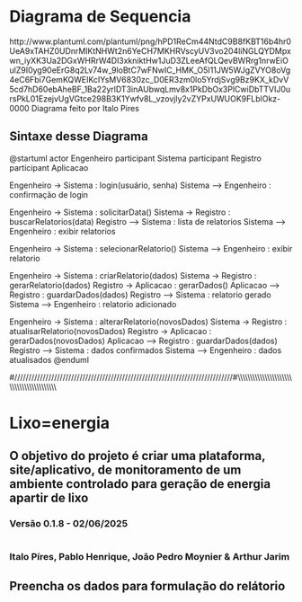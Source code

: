 # Diagrama de Sequencia
<p>
  http://www.plantuml.com/plantuml/png/hPD1ReCm44NtdC9B8fKBT16b4hr0UeA9xTAHZ0UDnrMlKtNHWt2n6YeCH7MKHRVscyUV3vo204liNGLQYDMpxwn_iyXK3Ua2DGxWHRrW4Dl3xkniktHw1JuD3ZLeeAfQLQevBWRrg1nrwEiOulZ9I0yg90eErG8q2Lv74w_9loBtC7wFNwIC_HMK_O5I11JW5WJgZVYO8oVg4eC6Fbi7GemKQWEIKcIYsMV6830zc_D0ER3zm0lo5YrdjSvg9Bz9KX_kDvV5cd7hD60ebAheBF_1Ba22yrlDT3inAUbwqLmv8x1PkDbOx3PlCwiDbTTVIJ0ursPkL01EzejvUgVGtce298B3K1Ywfv8L_vzovjly2vZYPxUWUOK9FLblOkz-0000
  Diagrama feito por Italo Pires

  ## Sintaxe desse Diagrama
  
  @startuml actor Engenheiro participant Sistema participant Registro participant Aplicacao

Engenheiro -> Sistema : login(usuário, senha) Sistema --> Engenheiro : confirmação de login

Engenheiro -> Sistema : solicitarData() Sistema -> Registro : buscarRelatorios(data) Registro --> Sistema : lista de relatorios Sistema --> Engenheiro : exibir relatorios

Engenheiro -> Sistema : selecionarRelatorio() Sistema --> Engenheiro : exibir relatorio

Engenheiro -> Sistema : criarRelatorio(dados) Sistema -> Registro : gerarRelatorio(dados) Registro -> Aplicacao : gerarDados() Aplicacao --> Registro : guardarDados(dados) Registro --> Sistema : relatorio gerado Sistema --> Engenheiro : relatorio adicionado

Engenheiro -> Sistema : alterarRelatorio(novosDados) Sistema -> Registro : atualisarRelatorio(novosDados) Registro -> Aplicacao : gerarDados(novosDados) Aplicacao --> Registro : guardarDados(dados) Registro --> Sistema : dados confirmados Sistema --> Engenheiro : dados atualisados @enduml
</p>


#/////////////////////////////////////////////////////////////////////////////#\\\\\\\\\\\\\\\\\\\\\\\\\\\\\\\\\\\\\\\\\\\\\\\\\\\\\\\\\\\\\\\\\\\\\\\\\\\\\\\\\\


# Lixo=energia

## O objetivo do projeto é criar uma plataforma, site/aplicativo, de monitoramento de um ambiente controlado para geração de energia apartir de lixo

### Versão 0.1.8 - 02/06/2025

# 

### Italo Píres, Pablo Henrique, João Pedro Moynier & Arthur Jarim

## Preencha os dados para formulação do relátorio
